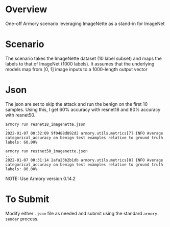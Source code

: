 # Overview

One-off Armory scenario leveraging ImageNette as a stand-in for ImageNet

# Scenario

The scenario takes the ImageNette dataset (10 label subset) and maps the labels to that of ImageNet (1000 labels).
It assumes that the underlying models map from [0, 1] image inputs to a 1000-length output vector

# Json

The json are set to skip the attack and run the benign on the first 10 samples. Using this, I get 60% accuracy with resnet18 and 80% accuracy with resnet50.
```
armory run resnet18_imagenette.json
...
2022-01-07 00:32:09 9f0488d892d2 armory.utils.metrics[7] INFO Average categorical_accuracy on benign test examples relative to ground truth labels: 60.00%
```

```
armory run restnet50_imagenette.json
...
2022-01-07 00:31:14 2afa23b2b1db armory.utils.metrics[8] INFO Average categorical_accuracy on benign test examples relative to ground truth labels: 80.00%
```

NOTE: Use Armory version 0.14.2

# To Submit

Modify either `.json` file as needed and submit using the standard `armory-sender` process.
